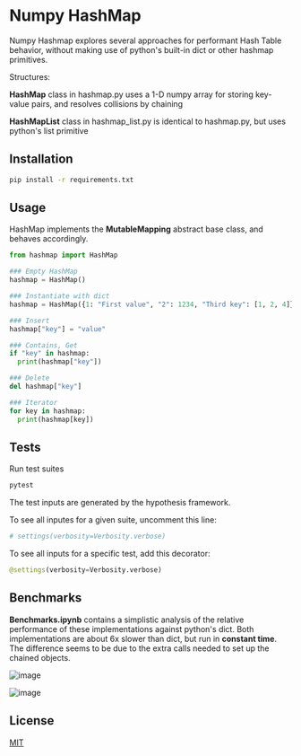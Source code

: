 # Numpy HashMap

Numpy Hashmap explores several approaches for performant Hash Table behavior, without making use of python's built-in dict or other hashmap primitives. 

Structures:

**HashMap** class in hashmap.py uses a 1-D numpy array for storing key-value pairs, and resolves collisions by chaining

**HashMapList** class in hashmap_list.py is identical to hashmap.py, but uses python's list primitive 

## Installation

```bash
pip install -r requirements.txt
```

## Usage

HashMap implements the **MutableMapping** abstract base class, and behaves accordingly.

```python
from hashmap import HashMap

### Empty HashMap
hashmap = HashMap()

### Instantiate with dict 
hashmap = HashMap({1: "First value", "2": 1234, "Third key": [1, 2, 4]})

### Insert
hashmap["key"] = "value"

### Contains, Get
if "key" in hashmap:
  print(hashmap["key"])

### Delete
del hashmap["key"]

### Iterator
for key in hashmap:
  print(hashmap[key])
```

## Tests

Run test suites

```bash
pytest
```

The test inputs are generated by the hypothesis framework.  

To see all inputes for a given suite, uncomment this line:

```python
# settings(verbosity=Verbosity.verbose)
```

To see all inputs for a specific test, add this decorator:
```python
@settings(verbosity=Verbosity.verbose)
```

## Benchmarks

**Benchmarks.ipynb** contains a simplistic analysis of the relative performance of these implementations against python's dict.  Both implementations are about 6x slower than dict, but run in **constant time**.  The difference seems to be due to the extra calls needed to set up the chained objects. 

![image](https://user-images.githubusercontent.com/5565839/116873397-3cbbe100-abdd-11eb-984b-8691d1116128.png)

![image](https://user-images.githubusercontent.com/5565839/116873353-2746b700-abdd-11eb-87fa-92321e5a0113.png)


## License
[MIT](https://choosealicense.com/licenses/mit/)

